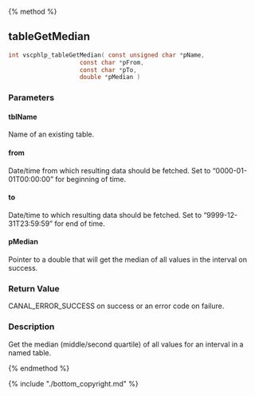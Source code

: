 
{% method %}
## tableGetMedian

```c
int vscphlp_tableGetMedian( const unsigned char *pName, 
                    const char *pFrom, 
                    const char *pTo,
                    double *pMedian )
```

### Parameters

#### tblName
Name of an existing table.

#### from
Date/time from which resulting data should be fetched. Set to “0000-01-01T00:00:00” for beginning of time.

#### to
Date/time to which resulting data should be fetched. Set to “9999-12-31T23:59:59” for end of time.

#### pMedian
Pointer to a double that will get the median of all values in the interval on success.

### Return Value
CANAL_ERROR_SUCCESS on success or an error code on failure. 

### Description
Get the median (middle/second quartile) of all values for an interval in a named table. 

{% endmethod %}

{% include "./bottom_copyright.md" %}